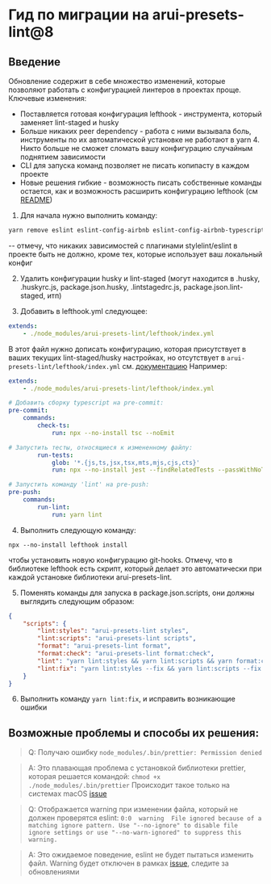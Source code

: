 # Гид по миграции на arui-presets-lint@8

## Введение
Обновление содержит в себе множество изменений, которые позволяют работать с конфигурацией линтеров в проектах проще. Ключевые изменения:
- Поставляется готовая конфигурация lefthook - инструмента, который заменяет lint-staged и husky
- Больше никаких peer dependency - работа с ними вызывала боль, инструменты по их автоматической установке не работают в yarn 4. Никто больше не сможет сломать вашу конфигурацию случайным поднятием зависимости
- CLI для запуска команд позволяет не писать копипасту в каждом проекте
- Новые решения гибкие - возможность писать собственные команды остается, как и возможность расширить конфигурацию lefthook (см [README](./README.md))

1. Для начала нужно выполнить команду:

```bash
yarn remove eslint eslint-config-airbnb eslint-config-airbnb-typescript eslint-config-prettier eslint-import-resolver-typescript eslint-plugin-cypress eslint-plugin-dirnames eslint-plugin-import eslint-plugin-jsx-a11y eslint-plugin-react eslint-plugin-react-hooks eslint-plugin-simple-import-sort eslint-plugin-unicorn lint-staged prettier stylelint @typescript-eslint/parser @typescript-eslint/eslint-plugin stylelint-config-prettier husky kebab-case @commitlint/cli @commitlint/config-conventional
```
-- отмечу, что никаких зависимостей с плагинами stylelint/eslint в проекте быть не должно, кроме тех, которые использует ваш локальный конфиг

2. Удалить конфигурации husky и lint-staged (могут находится в .husky, .huskyrc.js, package.json.husky, .lintstagedrc.js, package.json.lint-staged, итп)

3. Добавить в lefthook.yml следующее:
```yml
extends:
    - ./node_modules/arui-presets-lint/lefthook/index.yml
```

В этот файл нужно дописать конфигурацию, которая присутствует в ваших текущих lint-staged/husky настройках, но отсутствует в `arui-presets-lint/lefthook/index.yml` см. [документацию](https://github.com/evilmartians/lefthook/blob/master/docs/configuration.md) Например:

```yml
extends:
    - ./node_modules/arui-presets-lint/lefthook/index.yml

# Добавить сборку typescript на pre-commit:
pre-commit:
    commands:
        check-ts:
            run: npx --no-install tsc --noEmit

# Запустить тесты, относящиеся к измененному файлу:
        run-tests:
            glob: '*.{js,ts,jsx,tsx,mts,mjs,cjs,cts}'
            run: npx --no-install jest --findRelatedTests --passWithNoTests {staged_files}

# Запустить команду 'lint' на pre-push:
pre-push:
    commands:
        run-lint:
            run: yarn lint
```


4. Выполнить следующую команду:
```
npx --no-install lefthook install
```
чтобы установить новую конфигурацию git-hooks. Отмечу, что в библиотеке lefthook есть скрипт, который делает это автоматически при каждой установке библиотеки arui-presets-lint.

5. Поменять команды для запуска в package.json.scripts, они должны выглядить следующим образом:

```json
{
    "scripts": {
        "lint:styles": "arui-presets-lint styles",
        "lint:scripts": "arui-presets-lint scripts",
        "format": "arui-presets-lint format",
        "format:check": "arui-presets-lint format:check",
        "lint": "yarn lint:styles && yarn lint:scripts && yarn format:check",
        "lint:fix": "yarn lint:styles --fix && yarn lint:scripts --fix && yarn format"
    }
}
```

6. Выполнить команду ```yarn lint:fix```, и исправить возникающие ошибки

## Возможные проблемы и способы их решения:

> Q: Получаю ошибку `node_modules/.bin/prettier: Permission denied`

> A: Это плавающая проблема с установкой библиотеки prettier, которая решается командой: `chmod +x ./node_modules/.bin/prettier`
Происходит такое только на системах macOS [issue](https://github.com/prettier/prettier/issues/15164)

> Q: Отображается warning при изменении файла, который не должен проверятся eslint:
`0:0  warning  File ignored because of a matching ignore pattern. Use "--no-ignore" to disable file ignore settings or use "--no-warn-ignored" to suppress this warning.`

> A: Это ожидаемое поведение, eslint не будет пытаться изменить файл. Warning будет отключен в рамках [issue](https://github.com/core-ds/arui-presets-lint/issues/28), следите за обновлениями
